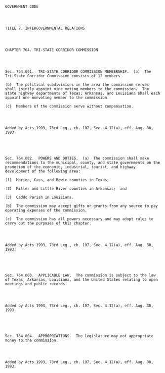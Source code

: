 ﻿
    
    
    	
    					
    
    
    GOVERNMENT CODE
    
      
    
    
    TITLE 7. INTERGOVERNMENTAL RELATIONS
    
      
    
    
    CHAPTER 764. TRI-STATE CORRIDOR COMMISSION
    
      
    
    
    Sec. 764.001.  TRI-STATE CORRIDOR COMMISSION MEMBERSHIP.  (a)  The Tri-State Corridor Commission consists of 12 members.
    
    (b)  The political subdivisions in the area the commission serves shall jointly appoint nine voting members to the commission.  The state highway departments of Texas, Arkansas, and Louisiana shall each appoint one nonvoting member to the commission.
    
    (c)  Members of the commission serve without compensation.
    
    
    
    
    Added by Acts 1993, 73rd Leg., ch. 107, Sec. 4.12(a), eff. Aug. 30, 1993.
    
    
    
    
    
    Sec. 764.002.  POWERS AND DUTIES.  (a)  The commission shall make recommendations to the municipal, county, and state governments on the promotion of the economic, industrial, tourist, and highway development of the following area:
    
    (1)  Marion, Cass, and Bowie counties in Texas;
    
    (2)  Miller and Little River counties in Arkansas;  and
    
    (3)  Caddo Parish in Louisiana.
    
    (b)  The commission may accept gifts or grants from any source to pay operating expenses of the commission.
    
    (c)  The commission has all powers necessary and may adopt rules to carry out the purposes of this chapter.
    
    
    
    
    Added by Acts 1993, 73rd Leg., ch. 107, Sec. 4.12(a), eff. Aug. 30, 1993.
    
    
    
    
    
    Sec. 764.003.  APPLICABLE LAW.  The commission is subject to the law of Texas, Arkansas, Louisiana, and the United States relating to open meetings and public records.
    
    
    
    
    Added by Acts 1993, 73rd Leg., ch. 107, Sec. 4.12(a), eff. Aug. 30, 1993.
    
    
    
    
    
    Sec. 764.004.  APPROPRIATIONS.  The legislature may not appropriate money to the commission.
    
    
    
    
    Added by Acts 1993, 73rd Leg., ch. 107, Sec. 4.12(a), eff. Aug. 30, 1993.
    
    
    
    
    				
